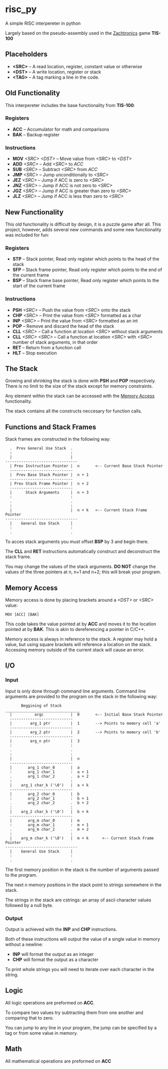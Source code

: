 # risc_py
A simple RISC interpereter in python

Largely based on the pseudo-assembly used in the [Zachtronics](http://www.zachtronics.com/) game **TIS-100**


## Placeholders

- **\<SRC\>** – A read location, register, constant value or otherwise
- **\<DST\>** – A write location, register or stack
- **\<TAG\>** – A tag marking a line in the code.


## Old Functionality
This interpereter includes the base functionality from **TIS-100**:

### Registers
- **ACC** – Accumulator for math and comparisons
- **BAK** – Backup register

### Instructions
- **MOV** *\<SRC\> \<DST\>* – Move value from *\<SRC\>* to *\<DST\>*
- **ADD** *\<SRC\>* – Add *\<SRC\>* to *ACC*
- **SUB** *\<SRC\>* – Subtract *\<SRC\>* from *ACC*
- **JMP** *\<SRC\>* – Jump unconditionally to *\<SRC\>*
- **JEZ** *\<SRC\>* – Jump if ACC is zero to *\<SRC\>*
- **JNZ** *\<SRC\>* – Jump if ACC is not zero to *\<SRC\>*
- **JGZ** *\<SRC\>* – Jump if ACC is greater than zero to *\<SRC\>*
- **JLZ** *\<SRC\>* – Jump if ACC is less than zero to *\<SRC\>*


## New Functionality
This old functionality is difficult by design, it is a puzzle game after all. This project, however, adds several new commands and some new functionality was included for fun:

### Registers
- **STP** – Stack pointer, Read only register which points to the head of the stack
- **SFP** – Stack frame pointer, Read only register which points to the end of the current frame
- **BSP** – Stack frame base pointer, Read only register which points to the start of the current frame

### Instructions
- **PSH** *\<SRC\>* – Push the value from *\<SRC\>* onto the stack
- **CHP** *\<SRC\>* – Print the value from *\<SRC\>* formatted as a char
- **INP** *\<SRC\>* – Print the value from *\<SRC\>* formatted as an int
- **POP** – Remove and discard the head of the stack
- **CLL** *\<SRC\>* – Call a function at location *\<SRC\>* without stack arguments
- **CLL** *\<SRC\>* *\<SRC\>* – Call a function at location *\<SRC\>* with *\<SRC\>* number of stack arguments, in that order
- **RET** – Return from a function call
- **HLT** – Stop execution


## The Stack

Growing and shrinking the stack is done with **PSH** and **POP** respectively. There is no limit to the size of the stack except for memory constraints.

Any element within the stack can be accessed with the [Memory Access](#memory-access) functionality.

The stack contains all the constructs neccesary for function calls.


## Functions and Stack Frames
Stack frames are constructed in the following way:

```
  .  Prev General Use Stack  .
  :                          :
  |                          |
--------------------------------
  | Prev Instruction Pointer |  n       <-- Current Base Stack Pointer
  ----------------------------
  |  Prev Base Stack Pointer |  n + 1   
  ----------------------------
  | Prev Stack Frame Pointer |  n + 2
  ----------------------------
  |      Stack Arguments     |  n + 3
  :                          :
  .                          .  
  :                          :
  |                          |  n + k   <-- Current Stack Frame Pointer
--------------------------------
  |    General Use Stack     |  
  :                          :
  .                          .
```
To acces stack arguments you must offset **BSP** by 3 and begin there. 

The **CLL** and **RET** instructions automatically construct and deconstruct the stack frame.

You may change the values of the stack arguments. **DO NOT** change the values of the three pointers at n, n+1 and n+2; this will break your program.


## Memory Access
Memory access is done by placing brackets around a *\<DST\>* or *\<SRC\>* value:

```
MOV [ACC] [BAK]
```
This code takes the value pointed at by **ACC** and moves it to the location pointed at by **BAK**. This is akin to dereferencing a pointer in C/C++. 

Memory access is always in reference to the stack. A register may hold a value, but using square brackets will reference a location on the stack. Accessing memory outside of the current stack will cause an error.


## I/O
### Input
Input is only done through command line arguments. Command line arguments are provided to the program on the stack in the following way:

```
       Beggining of Stack
_________________________________
  |          argc            |  0       <-- Initial Base Stack Pointer
  ----------------------------
  |        arg_1 ptr         |  1       --> Points to memory cell 'a'
  ----------------------------
  |        arg_2 ptr         |  2       --> Points to memory cell 'b'
  ----------------------------
  |        arg_n ptr         |  3
  :                          :
  .                          .  
  :                          :
  |                          |  n       
  ----------------------------
  |       arg_1 char_0       |  a
  :       arg_1 char_1       :  a + 1
  .       arg_1 char_2       .  a + 2
  :                          :
  |    arg_1 char_k ('\0')   |  a + k     
  ----------------------------
  |       arg_2 char_0       |  b
  :       arg_2 char_1       :  b + 1
  .       arg_2 char_2       .  b + 2
  :                          :
  |    arg_2 char_k ('\0')   |  b + k     
  ----------------------------
  |       arg_m char_0       |  m
  :       arg_m char_1       :  m + 1
  .       arg_m char_2       .  m + 2
  :                          :
  |    arg_m char_k ('\0')   |  m + k      <-- Current Stack Frame Pointer
--------------------------------
  |    General Use Stack     |  
  :                          :
  .                          .
```

The first memory position in the stack is the number of arguments passed to the program.

The next $n$ memory positions in the stack point to strings somewhere in the stack.

The strings in the stack are cstrings: an array of ascii character values followed by a null byte.

### Output
Output is achieved with the **INP** and **CHP** instructions.

Both of these instructions will output the value of a single value in memory without a newline:
- **INP** will format the output as an integer
- **CHP** will format the output as a character

To print whole strings you will need to iterate over each character in the string.

## Logic
All logic operations are preformed on **ACC**.

To compare two values try subtracting them from one another and comparing that to zero.

You can jump to any line in your program, the jump can be specified by a tag or from some value in memory.

## Math
All mathematical operations are preformed on **ACC**
